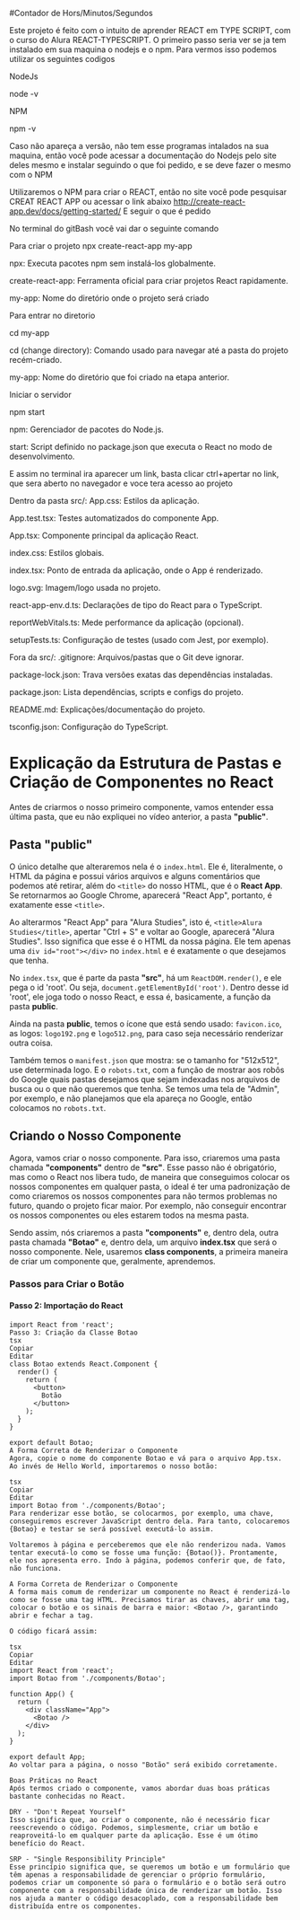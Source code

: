 #Contador de Hors/Minutos/Segundos

Este projeto é feito com o intuito de aprender REACT em TYPE SCRIPT, com o curso do Alura REACT-TYPESCRIPT. 
O primeiro passo seria ver se ja tem instalado em sua maquina o nodejs e o npm. Para vermos isso podemos utilizar os seguintes codigos 

NodeJs

node -v

NPM

npm -v

Caso não apareça a versão, não tem esse programas intalados na sua maquina, então você pode acessar a documentação do Nodejs pelo site deles mesmo e instalar seguindo o que foi pedido, e se deve fazer o mesmo com o NPM

Utilizaremos o NPM para criar o REACT, então no site você pode pesquisar CREAT REACT APP ou acessar o link abaixo 
http://create-react-app.dev/docs/getting-started/
E seguir o que é pedido 

No terminal do gitBash você vai dar o seguinte comando 

Para criar o projeto 
npx create-react-app my-app

npx: Executa pacotes npm sem instalá-los globalmente.

create-react-app: Ferramenta oficial para criar projetos React rapidamente.

my-app: Nome do diretório onde o projeto será criado

Para entrar no diretorio 

cd my-app

cd (change directory): Comando usado para navegar até a pasta do projeto recém-criado.

my-app: Nome do diretório que foi criado na etapa anterior.

Iniciar o servidor 

npm start

npm: Gerenciador de pacotes do Node.js.

start: Script definido no package.json que executa o React no modo de desenvolvimento.

E assim no terminal ira aparecer um link, basta clicar ctrl+apertar no link, que sera aberto no navegador e voce tera acesso ao projeto 

Dentro da pasta src/:
App.css: Estilos da aplicação.

App.test.tsx: Testes automatizados do componente App.

App.tsx: Componente principal da aplicação React.

index.css: Estilos globais.

index.tsx: Ponto de entrada da aplicação, onde o App é renderizado.

logo.svg: Imagem/logo usada no projeto.

react-app-env.d.ts: Declarações de tipo do React para o TypeScript.

reportWebVitals.ts: Mede performance da aplicação (opcional).

setupTests.ts: Configuração de testes (usado com Jest, por exemplo).

Fora da src/:
.gitignore: Arquivos/pastas que o Git deve ignorar.

package-lock.json: Trava versões exatas das dependências instaladas.

package.json: Lista dependências, scripts e configs do projeto.

README.md: Explicações/documentação do projeto.

tsconfig.json: Configuração do TypeScript.


# Explicação da Estrutura de Pastas e Criação de Componentes no React

Antes de criarmos o nosso primeiro componente, vamos entender essa última pasta, que eu não expliquei no vídeo anterior, a pasta **"public"**.

## Pasta "public"

O único detalhe que alteraremos nela é o `index.html`. Ele é, literalmente, o HTML da página e possui vários arquivos e alguns comentários que podemos até retirar, além do `<title>` do nosso HTML, que é o **React App**. Se retornarmos ao Google Chrome, aparecerá "React App", portanto, é exatamente esse `<title>`.

Ao alterarmos "React App" para "Alura Studies", isto é, `<title>Alura Studies</title>`, apertar "Ctrl + S" e voltar ao Google, aparecerá "Alura Studies". Isso significa que esse é o HTML da nossa página. Ele tem apenas uma `div id="root"></div>` no `index.html` e é exatamente o que desejamos que tenha.

No `index.tsx`, que é parte da pasta **"src"**, há um `ReactDOM.render()`, e ele pega o id 'root'. Ou seja, `document.getElementById('root')`. Dentro desse id 'root', ele joga todo o nosso React, e essa é, basicamente, a função da pasta **public**.

Ainda na pasta **public**, temos o ícone que está sendo usado: `favicon.ico`, as logos: `logo192.png` e `logo512.png`, para caso seja necessário renderizar outra coisa.

Também temos o `manifest.json` que mostra: se o tamanho for "512x512", use determinada logo. E o `robots.txt`, com a função de mostrar aos robôs do Google quais pastas desejamos que sejam indexadas nos arquivos de busca ou o que não queremos que tenha. Se temos uma tela de "Admin", por exemplo, e não planejamos que ela apareça no Google, então colocamos no `robots.txt`.

## Criando o Nosso Componente

Agora, vamos criar o nosso componente. Para isso, criaremos uma pasta chamada **"components"** dentro de **"src"**. Esse passo não é obrigatório, mas como o React nos libera tudo, de maneira que conseguimos colocar os nossos componentes em qualquer pasta, o ideal é ter uma padronização de como criaremos os nossos componentes para não termos problemas no futuro, quando o projeto ficar maior. Por exemplo, não conseguir encontrar os nossos componentes ou eles estarem todos na mesma pasta.

Sendo assim, nós criaremos a pasta **"components"** e, dentro dela, outra pasta chamada **"Botao"** e, dentro dela, um arquivo **index.tsx** que será o nosso componente. Nele, usaremos **class components**, a primeira maneira de criar um componente que, geralmente, aprendemos.

### Passos para Criar o Botão

#### Passo 2: Importação do React

```tsx
import React from 'react';
Passo 3: Criação da Classe Botao
tsx
Copiar
Editar
class Botao extends React.Component {
  render() {
    return (
      <button>
        Botão
      </button>
    );
  }
}

export default Botao;
A Forma Correta de Renderizar o Componente
Agora, copie o nome do componente Botao e vá para o arquivo App.tsx. Ao invés de Hello World, importaremos o nosso botão:

tsx
Copiar
Editar
import Botao from './components/Botao';
Para renderizar esse botão, se colocarmos, por exemplo, uma chave, conseguiremos escrever JavaScript dentro dela. Para tanto, colocaremos {Botao} e testar se será possível executá-lo assim.

Voltaremos à página e perceberemos que ele não renderizou nada. Vamos tentar executá-lo como se fosse uma função: {Botao()}. Prontamente, ele nos apresenta erro. Indo à página, podemos conferir que, de fato, não funciona.

A Forma Correta de Renderizar o Componente
A forma mais comum de renderizar um componente no React é renderizá-lo como se fosse uma tag HTML. Precisamos tirar as chaves, abrir uma tag, colocar o botão e os sinais de barra e maior: <Botao />, garantindo abrir e fechar a tag.

O código ficará assim:

tsx
Copiar
Editar
import React from 'react';
import Botao from './components/Botao';

function App() {
  return (
    <div className="App">
      <Botao />
    </div>
  );
}

export default App;
Ao voltar para a página, o nosso "Botão" será exibido corretamente.

Boas Práticas no React
Após termos criado o componente, vamos abordar duas boas práticas bastante conhecidas no React.

DRY - "Don't Repeat Yourself"
Isso significa que, ao criar o componente, não é necessário ficar reescrevendo o código. Podemos, simplesmente, criar um botão e reaproveitá-lo em qualquer parte da aplicação. Esse é um ótimo benefício do React.

SRP - "Single Responsibility Principle"
Esse princípio significa que, se queremos um botão e um formulário que têm apenas a responsabilidade de gerenciar o próprio formulário, podemos criar um componente só para o formulário e o botão será outro componente com a responsabilidade única de renderizar um botão. Isso nos ajuda a manter o código desacoplado, com a responsabilidade bem distribuída entre os componentes.